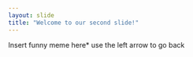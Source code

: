 ```yaml
---
layout: slide
title: "Welcome to our second slide!"
---
```

Insert funny meme here*
use the left arrow to go back
